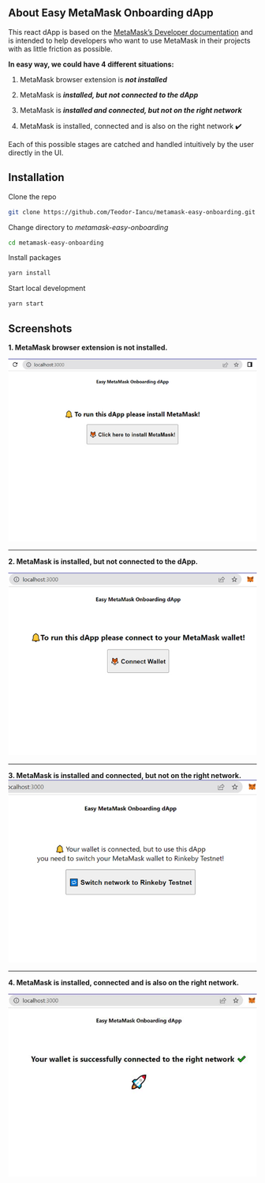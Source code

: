 ## About Easy MetaMask Onboarding dApp

This react dApp is based on the <a href="https://docs.metamask.io">MetaMask’s Developer documentation</a> and is intended to help developers who want to use MetaMask in their projects with as little friction as possible.

**In easy way, we could have 4 different situations:**

1. MetaMask browser extension is ***not installed***

2. MetaMask is ***installed, but not connected to the dApp***

3. MetaMask is ***installed and connected, but not on the right network***

4. MetaMask is installed, connected and is also on the right network ✔️

Each of this possible stages are catched and handled intuitively by the user directly in the UI.

## Installation

Clone the repo

   ```sh
   git clone https://github.com/Teodor-Iancu/metamask-easy-onboarding.git
   ```

Change directory to *metamask-easy-onboarding*

   ```sh
   cd metamask-easy-onboarding
   ```

Install packages

   ```sh
   yarn install
   ```

Start local development

   ```sh
   yarn start
   ```

## Screenshots

  **1. MetaMask browser extension is not installed.**

  <img src="github-images/metamask_not_installed.jpg" alt="MetaMask browser extension is not installed">
  
___

  **2. MetaMask is installed, but not connected to the dApp.**

  <img src="github-images/metamask_installed_but_not_connected.jpg" alt="MetaMask is installed, but not connected to the dapp">

___

  **3. MetaMask is installed and connected, but not on the right network.**
  <img src="github-images/metamask_installed_and_connected_but_not_on_right_network.jpg" alt="MetaMask is installed and connected, but not on the right network">

___

  **4. MetaMask is installed, connected and is also on the right network.**

  <img src="github-images/metamask_installed_connected_and_also_on_the_right_network.jpg" alt="MetaMask is installed, connected and is also on the right network">



